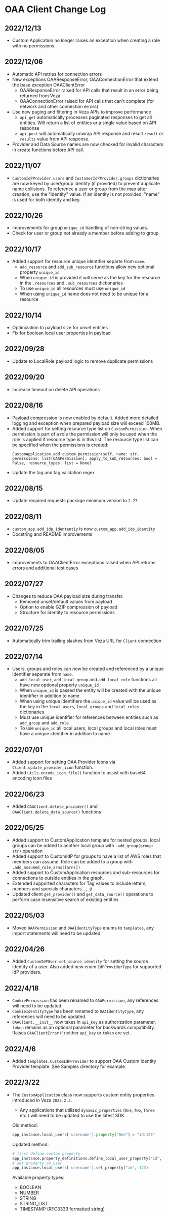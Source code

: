 # OAA Client Change Log

## 2022/12/13
* Custom Application no longer raises an exception when creating a role with no permissions.

## 2022/12/06
* Automatic API retries for connection errors
* New exceptions OAAResponseError, OAAConnectionError that extend the base exception OAAClientError
  * OAAResponseError raised for API calls that result in an error being returned from Veza
  * OAAConnectionError raised for API calls that can't complete (for network and other connection errors)
* Use new paging and filtering in Veza APIs to improve performance
  * `api_get` automatically processes paginated responses to get all entities. Will return a list of entities or a single value based on API response
  * `api_post` will automatically unwrap API response and result `result` or `results` value from API response.
* Provider and Data Source names are now checked for invalid characters in create functions before API call.

## 2022/11/07
* `CustomIdPProvider.users` and `CustomerIdPProvider.groups` dictionaries are now keyed by user/group identity (if provided) to prevent duplicate name collisions. To reference a user or group from the map after creation, use the "identity" value. If an identity is not provided, "name" is used for both identity and key.

## 2022/10/26
* Improvements for group `unique_id` handling of non-string values.
* Check for user or group not already a member before adding to group

## 2022/10/17
* Added support for resource unique identifier separte from `name`.
  * `add_resource` and `add_sub_resource` functions allow new optional property `unique_id`
  * When `unique_id` is provided it will serve as the key for the resource in the `.resources` and `.sub_resources` dictionaries
  * To use `unique_id` all resources must use `unique_id`
  * When using `unique_id` name does not need to be unique for a resource

## 2022/10/14
* Optimization to payload size for unset entities
* Fix for boolean local user properties in payload

## 2022/09/28

* Update to LocalRole payload logic to remove duplicate permissions

## 2022/09/20

* Increase timeout on delete API operations

## 2022/08/16

* Payload compression is now enabled by default. Added more detailed logging and exception when prepared payload size will exceed 100MB.
* Added support for setting resource type list on `CustomPermission`. When permission is part of a role the permission will only be used when the role is applied if resource type is in this list. The resource type list can be specified when the permissions is created:
  ```
  CustomApplication.add_custom_permission(self, name: str, permissions: list[OAAPermission], apply_to_sub_resources: bool = False, resource_types: list = None)
  ```
* Update the tag and tag validation regex

## 2022/08/15

* Update required requests package minimum version to `2.27`

## 2022/08/11

* `custom_app.add_idp_idententiy` is now `custom_app.add_idp_identity`
* Docstring and README improvements

## 2022/08/05

* Improvements to OAAClientError exceptions raised when API returns errors and additional test cases

## 2022/07/27

* Changes to reduce OAA payload size during transfer.
  * Removed unset/default values from payload
  * Option to enable GZIP compression of payload
  * Structure for identity to resource permissions

## 2022/07/25

* Automatically trim trailing slashes from Veza URL for `Client` connection

## 2022/07/14

* Users, groups and roles can now be created and referenced by a unique identifier separate from `name`.
  * `add_local_user`, `add_local_group` and `add_local_role` functions all have new optional property `unique_id`
  * When `unique_id` is passed the entity will be created with the unique identifier in addition to name
  * When using unique identifiers the `unique_id` value will be used as the key in the `local_users`, `local_groups` and `local_roles` dictionaries
  * Must use unique identifier for references between entities such as `add_group` and `add_role`
  * To use `unique_id` all local users, local groups and local roles must have a unique identifier in addition to name

## 2022/07/01

* Added support for setting OAA Provider Icons via `Client.update_provider_icon` function.
* Added `utils.encode_icon_file()` function to assist with base64 encoding icon files

## 2022/06/23

* Added `OAAClient.delete_provider()` and `OAAClient.delete_data_source()` functions

## 2022/05/25

* Added support to CustomApplication template for nested groups, local groups can be added to another local group with `.add_group(group: str)` operation
* Added support to CustomIdP for groups to have a list of AWS roles that members can assume. Role can be added to a group with `.add_assumed_role_arns([arns])`
* Added support to CustomApplication resources and sub-resources for connections to outside entities in the graph.
* Extended supported characters for Tag values to include letters, numbers and specials characters `.,_@`
* Updated client `get_provider()` and `get_data_source()` operations to perform case insensitive search of existing entities

## 2022/05/03

* Moved `OAAPermission` and `OAAIdentityType` enums to `templates`, any import statements will need to be updated

## 2022/04/26

* Added `CustomIdPUser.set_source_identity` for setting the source identity of a user. Also added new enum
    `IdPProviderType` for supported IdP providers.

## 2022/4/18

* `CookiePermission` has been renamed to `OAAPermission`, any references will need to be updated.
* `CookieIdentityType` has been renamed to `OAAIdentityType`, any references will need to be updated.
* `OAAClient.__init__` now takes in `api_key` as authorization parameter, `token` remains as an optional parameter for backwards compatibility. Raises `OAAClientError` if neither `api_key` or `token` are set.

## 2022/4/6

* Added `templates.CustomIdPProvider` to support OAA Custom Identity Provider template. See Samples directory for example.

## 2022/3/22

* The `CustomApplication` class now supports custom entity properties introduced in Veza `2022.2.2`.
  * Any applications that utilized `dynamic_properties` (`One`, `Two`, `Three` etc.) will need to be updated to use the latest SDK

  Old method:

  ```python
  app_instance.local_users['username'].property["One"] = "id:123"
  ```

  Updated method:

  ```python
  # first define custom property
  app_instance.property_definitions.define_local_user_property("id", OAAPropertyType.NUMBER)
  # set property on user
  app_instance.local_users['username'].set_property("id", 123)
  ```

  Available property types:
  * BOOLEAN
  * NUMBER
  * STRING
  * STRING_LIST
  * TIMESTAMP (RFC3339 formatted string)
